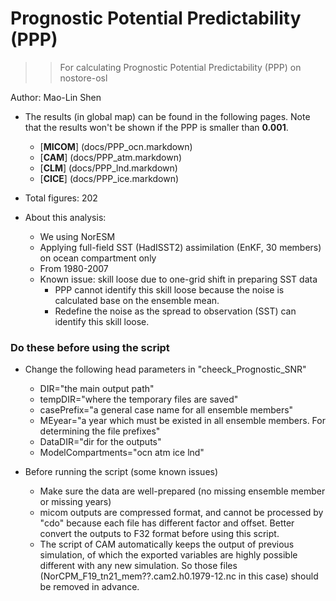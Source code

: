 
Prognostic Potential Predictability (PPP)
==========
>> For calculating Prognostic Potential Predictability (PPP) on nostore-osl 

Author: Mao-Lin Shen

* The results (in global map) can be found in the following pages. Note that the results won't be shown if the PPP is smaller than __0.001__.

  * [__MICOM__] (docs/PPP_ocn.markdown)
  * [__CAM__] (docs/PPP_atm.markdown) 
  * [__CLM__] (docs/PPP_lnd.markdown)
  * [__CICE__] (docs/PPP_ice.markdown)
* Total figures: 202

* About this analysis:
  * We using NorESM
  * Applying full-field SST (HadISST2) assimilation (EnKF, 30 members) on ocean compartment only
  * From 1980-2007
  * Known issue: skill loose due to one-grid shift in preparing SST data
    * PPP cannot identify this skill loose because the noise is calculated base on the ensemble mean. 
    * Redefine the noise as the spread to observation (SST) can identify this skill loose. 

### Do these before using the script ###

* Change the following head parameters in "cheeck_Prognostic_SNR"
  * DIR="the main output path"
  * tempDIR="where the temporary files are saved"
  * casePrefix="a general case name for all ensemble members" 
  * MEyear="a year which must be existed in all ensemble members. For determining the file prefixes" 
  * DataDIR="dir for the outputs"
  * ModelCompartments="ocn atm ice lnd"

* Before running the script (some known issues)
  * Make sure the data are well-prepared (no missing ensemble member or missing years)
  * micom outputs are compressed format, and cannot be processed by "cdo" because each file has different factor and offset. Better convert the outputs to F32 format before using this script.
  * The script of CAM automatically keeps the output of previous simulation, of which the exported variables are highly possible different with any new simulation. So those files (NorCPM_F19_tn21_mem??.cam2.h0.1979-12.nc in this case) should be removed in advance.   




